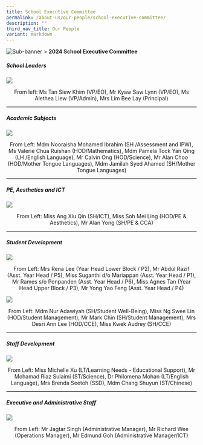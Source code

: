```yaml
---
title: School Executive Committee
permalink: /about-us/our-people/school-executive-committee/
description: ""
third_nav_title: Our People
variant: markdown
---
```

![Sub-banner](/images/sub%20banner.jpg)
&gt; **2024 School Executive Committee**

##### **School Leaders**
![](/images/Our%20People/2023_Sch_Leader.jpeg)

<center>From left: Ms Tan Siew Khim (VP/EO), Mr Kyaw Saw Lynn (VP/EO), Ms Alethea Liew (VP/Admin),
Mrs Lim Bee Lay (Principal)</center>

<hr style="height:1px;border-width:0;color:gray;background-color:black">

##### **Academic Subjects**
![](/images/Our%20People/2023_Academic_Subj.jpeg)
<center>From Left: Mdm Nooraisha Mohamed Ibrahim (SH /Assessment and IPW), Ms Valerie Chua Ruishan (HOD/Mathematics), Mdm Pamela Tock Yan Qing (LH /English Language), Mr Calvin Ong (HOD/Science), Mr Alan Choo (HOD/Mother Tongue Languages),
Mdm Jamilah Syed Ahamed (SH/Mother Tongue Languages)</center>

<hr style="height:1px;border-width:0;color:gray;background-color:black">

##### **PE, Aesthetics and ICT**
![](/images/Our%20People/2023_PE_AES_ICT.jpeg)
<center>From Left: Miss Ang Xiu Qin (SH/ICT), Miss Soh Mei Ling (HOD/PE &amp; Aesthetics), Mr Alan Yong (SH/PE &amp; CCA)</center>

<hr style="height:1px;border-width:0;color:gray;background-color:black">

##### **Student Development**
![](/images/Our%20People/2023_Student_Develop.jpeg)
<center>From Left: Mrs Rena Lee (Year Head Lower Block / P2), Mr Abdul Razif (Asst. Year Head / P5),
Miss Suganthi d/o Mariappan (Asst. Year Head / P1), Mr Rames s/o Ponpanden (Asst. Year Head / P6), Miss Agnes Tan (Year Head Upper Block / P3), Mr Yong Yao Feng (Asst. Year Head / P4)</center>	
	
![](/images/Our%20People/2023_Student_Develop2.jpeg)
<center>From Left: Mdm Nur Adawiyah (SH/Student Well-Being), Miss Ng Swee Lin (HOD/Student Management), Mr Mark Chin (SH/Student Management), 
Mrs Desri Ann Lee (HOD/CCE), Miss Kwek Audrey (SH/CCE)</center>
	
<hr style="height:1px;border-width:0;color:gray;background-color:black">

##### **Staff Development**
![](/images/Our%20People/2023_Staff_Development.jpeg)
<center>From Left: Miss Michelle Xu (LT/Learning Needs - Educational Support), 
Mr Mohamad Riaz Sulaimi (ST/Science), Dr Philomena Mohan (LT/English Language), 
Mrs Brenda Seetoh (SSD), Mdm Chang Shuyun (ST/Chinese)</center>

<hr style="height:1px;border-width:0;color:gray;background-color:black">

##### **Executive and Administrative Staff**
![](/images/Our%20People/2023_AM_OM.jpeg)
<center>From Left: Mr Jagtar Singh (Administrative Manager), Mr Richard Wee (Operations Manager), 
Mr Edmund Goh (Administrative Manager/ICT)</center>